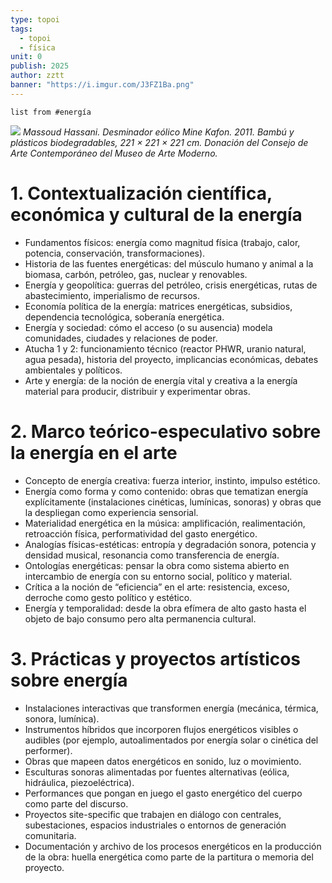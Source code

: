 ```yaml
---
type: topoi
tags:
  - topoi
  - física
unit: 0
publish: 2025
author: zztt
banner: "https://i.imgur.com/J3FZ1Ba.png"
---
```

```dataview
list from #energía 
```



![](https://i.imgur.com/J3FZ1Ba.png)
*Massoud Hassani. Desminador eólico Mine Kafon. 2011. Bambú y plásticos biodegradables, 221 × 221 × 221 cm. Donación del Consejo de Arte Contemporáneo del Museo de Arte Moderno.*

# 1. Contextualización científica, económica y cultural de la energía
- Fundamentos físicos: energía como magnitud física (trabajo, calor, potencia, conservación, transformaciones).
- Historia de las fuentes energéticas: del músculo humano y animal a la biomasa, carbón, petróleo, gas, nuclear y renovables.
- Energía y geopolítica: guerras del petróleo, crisis energéticas, rutas de abastecimiento, imperialismo de recursos.
- Economía política de la energía: matrices energéticas, subsidios, dependencia tecnológica, soberanía energética.
- Energía y sociedad: cómo el acceso (o su ausencia) modela comunidades, ciudades y relaciones de poder.
- Atucha 1 y 2: funcionamiento técnico (reactor PHWR, uranio natural, agua pesada), historia del proyecto, implicancias económicas, debates ambientales y políticos.
- Arte y energía: de la noción de energía vital y creativa a la energía material para producir, distribuir y experimentar obras.

# 2. Marco teórico-especulativo sobre la energía en el arte
- Concepto de energía creativa: fuerza interior, instinto, impulso estético.
- Energía como forma y como contenido: obras que tematizan energía explícitamente (instalaciones cinéticas, lumínicas, sonoras) y obras que la despliegan como experiencia sensorial.
- Materialidad energética en la música: amplificación, realimentación, retroacción física, performatividad del gasto energético.
- Analogías físicas-estéticas: entropía y degradación sonora, potencia y densidad musical, resonancia como transferencia de energía.
- Ontologías energéticas: pensar la obra como sistema abierto en intercambio de energía con su entorno social, político y material.
- Crítica a la noción de “eficiencia” en el arte: resistencia, exceso, derroche como gesto político y estético.
- Energía y temporalidad: desde la obra efímera de alto gasto hasta el objeto de bajo consumo pero alta permanencia cultural.

# 3. Prácticas y proyectos artísticos sobre energía
- Instalaciones interactivas que transformen energía (mecánica, térmica, sonora, lumínica).
- Instrumentos híbridos que incorporen flujos energéticos visibles o audibles (por ejemplo, autoalimentados por energía solar o cinética del performer).
- Obras que mapeen datos energéticos en sonido, luz o movimiento.
- Esculturas sonoras alimentadas por fuentes alternativas (eólica, hidráulica, piezoeléctrica).
- Performances que pongan en juego el gasto energético del cuerpo como parte del discurso.
- Proyectos site-specific que trabajen en diálogo con centrales, subestaciones, espacios industriales o entornos de generación comunitaria.
- Documentación y archivo de los procesos energéticos en la producción de la obra: huella energética como parte de la partitura o memoria del proyecto.



